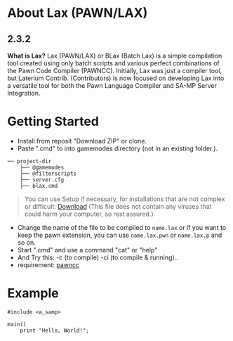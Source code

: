# About Lax (PAWN/LAX)
2.3.2
----
**What is Lax?** Lax (PAWN/LAX) or BLax (Batch Lax) is a simple compilation tool created using only batch scripts and various perfect combinations of the Pawn Code Compiler (PAWNCC). Initially, Lax was just a compiler tool, but Laterium Contrib. (Contributors) is now focused on developing Lax into a versatile tool for both the Pawn Language Compiler and SA-MP Server Integration.
# Getting Started
- Install from reposit "Download ZIP" or clone.
- Paste ".cmd" to into gamemodes directory (not in an existing folder.).
```
── project-dir
    ├── @gamemodes
    ├── @filterscripts
    ├── server.cfg
    ├── blax.cmd
```
> You can use Setup if necessary, for installations that are not complex or difficult: [Download](https://drive.google.com/file/d/1OtyQ05_Mg81UZt7J8B8A7xxh-IYyCwTC/view) (This file does not contain any viruses that could harm your computer, so rest assured.)
- Change the name of the file to be compiled to `name.lax` or if you want to keep the pawn extension, you can use `name.lax.pwn` or `name.lax.p` and so on.
- Start ".cmd" and use a command "cat" or "help"
- And Try this: -c (to compile) -ci (to compile & running)..
- requirement: [pawncc](https://github.com/laterium/lax-code/tree/main/lax/src/bin) 
# Example
```pwn
#include <a_samp>

main()
    print "Hello, World!";
```
